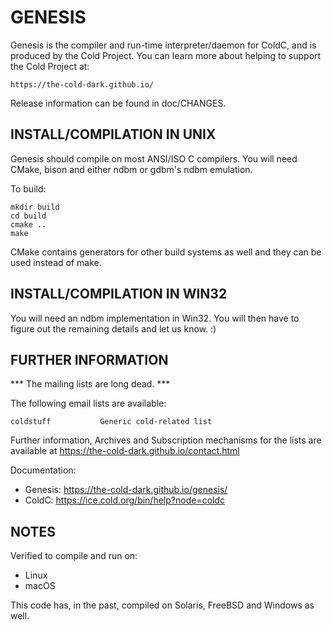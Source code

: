 # GENESIS

Genesis is the compiler and run-time interpreter/daemon for ColdC, and
is produced by the Cold Project.  You can learn more about helping to
support the Cold Project at:

    https://the-cold-dark.github.io/

Release information can be found in doc/CHANGES.

## INSTALL/COMPILATION IN UNIX

Genesis should compile on most ANSI/ISO C compilers. You will need
CMake, bison and either ndbm or gdbm's ndbm emulation.

To build:

    mkdir build
    cd build
    cmake ..
    make

CMake contains generators for other build systems as well and they
can be used instead of make.

## INSTALL/COMPILATION IN WIN32

You will need an ndbm implementation in Win32. You will then have to
figure out the remaining details and let us know. :)

## FURTHER INFORMATION

*** The mailing lists are long dead. ***

The following email lists are available:

    coldstuff           Generic cold-related list

Further information, Archives and Subscription mechanisms for the lists are
available at https://the-cold-dark.github.io/contact.html

Documentation:

* Genesis:     https://the-cold-dark.github.io/genesis/
* ColdC:       https://ice.cold.org/bin/help?node=coldc

## NOTES

Verified to compile and run on:

* Linux
* macOS

This code has, in the past, compiled on Solaris, FreeBSD and Windows
as well.

